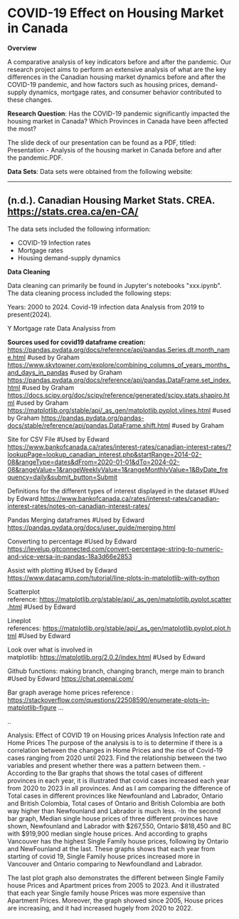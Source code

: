 # COVID-19 Effect on Housing Market in Canada

**Overview**

A comparative analysis of key indicators before and after the pandemic. Our research project aims to perform an extensive analysis of what are the key differences in the Canadian housing market dynamics before and after the COVID-19 pandemic, and how factors such as housing prices, demand-supply dynamics, mortgage rates, and consumer behavior contributed to these changes.

**Research Question**: Has the COVID-19 pandemic significantly impacted the housing market in Canada? Which Provinces in Canada have been affected the most? 

The slide deck of our presentation can be found as a PDF, titled: Presentation - Analysis of the housing market in Canada before and after the pandemic.PDF.

**Data Sets**: Data sets were obtained from the following website:

-----------------------------------------------------------------------------------------------------------
(n.d.). Canadian Housing Market Stats. CREA. https://stats.crea.ca/en-CA/
-----------------------------------------------------------------------------------------------------------

The data sets included the following information:
- COVID-19 Infection rates
- Mortgage rates
- Housing demand-supply dynamics

**Data Cleaning**

Data cleaning can primarily be found in Jupyter's notebooks "xxx.ipynb". The data cleaning process included the following steps:

Years: 2000 to 2024.
Covid-19 infection data Analysis from 2019 to present(2024).

Y
Mortgage rate Data Analysiss from






**Sources used for covid19 dataframe creation:**
https://pandas.pydata.org/docs/reference/api/pandas.Series.dt.month_name.html #used by Graham
https://www.skytowner.com/explore/combining_columns_of_years_months_and_days_in_pandas #used by Graham
https://pandas.pydata.org/docs/reference/api/pandas.DataFrame.set_index.html #used by Graham
https://docs.scipy.org/doc/scipy/reference/generated/scipy.stats.shapiro.html #used by Graham
https://matplotlib.org/stable/api/_as_gen/matplotlib.pyplot.vlines.html #used by Graham
https://pandas.pydata.org/pandas-docs/stable/reference/api/pandas.DataFrame.shift.html #used by Graham

Site for CSV File #Used by Edward
https://www.bankofcanada.ca/rates/interest-rates/canadian-interest-rates/?lookupPage=lookup_canadian_interest.php&startRange=2014-02-08&rangeType=dates&dFrom=2020-01-01&dTo=2024-02-08&rangeValue=1&rangeWeeklyValue=1&rangeMonthlyValue=1&ByDate_frequency=daily&submit_button=Submit

Definitions for the different types of interest displayed in the dataset #Used by Edward
https://www.bankofcanada.ca/rates/interest-rates/canadian-interest-rates/notes-on-canadian-interest-rates/

Pandas Merging dataframes #Used by Edward
https://pandas.pydata.org/docs/user_guide/merging.html

Converting to percentage #Used by Edward
https://levelup.gitconnected.com/convert-percentage-string-to-numeric-and-vice-versa-in-pandas-18a3d66e2853

Assist with plotting #Used by Edward
https://www.datacamp.com/tutorial/line-plots-in-matplotlib-with-python

Scatterplot reference: https://matplotlib.org/stable/api/_as_gen/matplotlib.pyplot.scatter.html #Used by Edward

Lineplot references: https://matplotlib.org/stable/api/_as_gen/matplotlib.pyplot.plot.html #Used by Edward

Look over what is involved in matplotlib: https://matplotlib.org/2.0.2/index.html #Used by Edward

Github functions: making branch, changing branch, merge main to branch #Used by Edward
https://chat.openai.com/

Bar graph average home prices reference  : https://stackoverflow.com/questions/22508590/enumerate-plots-in-matplotlib-figure
... 

..

Analysis:
Effect of COVID 19 on Housing prices 
Analysis Infection rate and Home Prices 
The purpose of the analysis is to is to determine if there is a correlation between the changes in Home Prices and the rise of Covid-19 cases ranging from 2020 until 2023. Find the relationship between the two variables and present whether there was a pattern between them.
-According to the Bar graphs that shows the total cases of different provinces in each year, it is illustrated that covid cases increased each year from 2020 to 2023 in all provinces. 
And as I am comparing the difference of Total cases in different provinces like Newfounland and Labrador, Ontario and British Colombia, Total cases of Ontario and British Colombia are both way higher than Newfounland and Labrador is much less. 
-In the second bar graph, Median single house prices of three different provinces have shown, 
Newfounland and Labrador with $267,550, Ontario $818,450 and BC with $919,900 median single house prices. 
And according to graphs Vancouver has the highest Single Family house prices, following by Ontario and NewFounland at the last. These graphs shows that each year from starting of covid 19, Single Family house prices increased more in Vancouver and Ontario comparing to Newfoundland and Labrador. 

The last plot graph also demonstrates the different between Single Family house Prices and Apartment prices from 2005 to 2023. And it illustrated that each year Single family house Prices was more expensive than Apartment Prices. Moreover, the graph showed since 2005, House prices are increasing, and it had increased hugely from 2020 to 2022.

